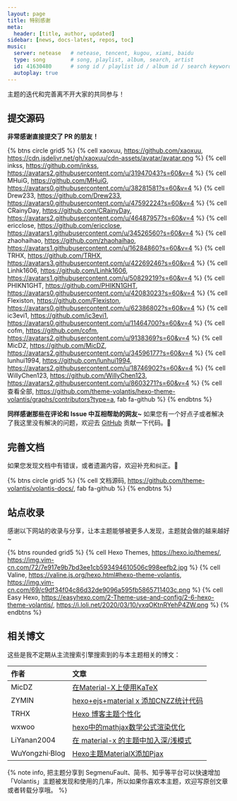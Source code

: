 ```yaml
---
layout: page
title: 特别感谢
meta:
  header: [title, author, updated]
sidebar: [news, docs-latest, repos, toc]
music:
  server: netease   # netease, tencent, kugou, xiami, baidu
  type: song        # song, playlist, album, search, artist
  id: 41630480      # song id / playlist id / album id / search keyword
  autoplay: true
---
```


主题的迭代和完善离不开大家的共同参与！

## 提交源码

**非常感谢直接提交了 PR 的朋友！**

{% btns circle grid5 %}
{% cell xaoxuu, https://github.com/xaoxuu, https://cdn.jsdelivr.net/gh/xaoxuu/cdn-assets/avatar/avatar.png %}
{% cell inkss, https://github.com/inkss, https://avatars2.githubusercontent.com/u/31947043?s=60&v=4 %}
{% cell MHuiG, https://github.com/MHuiG, https://avatars0.githubusercontent.com/u/38281581?s=60&v=4 %}
{% cell Drew233, https://github.com/Drew233, https://avatars0.githubusercontent.com/u/47592224?s=60&v=4 %}
{% cell CRainyDay, https://github.com/CRainyDay, https://avatars2.githubusercontent.com/u/46487957?s=60&v=4 %}
{% cell ericclose, https://github.com/ericclose, https://avatars1.githubusercontent.com/u/34526560?s=60&v=4 %}
{% cell zhaohaihao, https://github.com/zhaohaihao, https://avatars1.githubusercontent.com/u/16284860?s=60&v=4 %}
{% cell TRHX, https://github.com/TRHX, https://avatars3.githubusercontent.com/u/42269246?s=60&v=4 %}
{% cell Linhk1606, https://github.com/Linhk1606, https://avatars1.githubusercontent.com/u/50829219?s=60&v=4 %}
{% cell PHIKN1GHT, https://github.com/PHIKN1GHT, https://avatars0.githubusercontent.com/u/42083023?s=60&v=4 %}
{% cell Flexiston, https://github.com/Flexiston, https://avatars0.githubusercontent.com/u/62386802?s=60&v=4 %}
{% cell ic3evi1, https://github.com/ic3evi1, https://avatars0.githubusercontent.com/u/11464700?s=60&v=4 %}
{% cell cofm, https://github.com/cofm, https://avatars2.githubusercontent.com/u/9138369?s=60&v=4 %}
{% cell MicDZ, https://github.com/MicDZ, https://avatars2.githubusercontent.com/u/34596177?s=60&v=4 %}
{% cell lunhui1994, https://github.com/lunhui1994, https://avatars2.githubusercontent.com/u/18746902?s=60&v=4 %}
{% cell WillyChen123, https://github.com/WillyChen123, https://avatars2.githubusercontent.com/u/8603271?s=60&v=4 %}
{% cell 查看全部, https://github.com/theme-volantis/hexo-theme-volantis/graphs/contributors?type=a, fab fa-github %}
{% endbtns %}


**同样感谢那些在评论和 Issue 中互相帮助的网友~**
如果您有一个好点子或者解决了我这里没有解决的问题，欢迎去 [GitHub](https://github.com/theme-volantis/hexo-theme-volantis/) 贡献一下代码。👏

## 完善文档

如果您发现文档中有错误，或者遗漏内容，欢迎补充和纠正。👏

{% btns circle grid5 %}
{% cell 文档源码, https://github.com/theme-volantis/volantis-docs/, fab fa-github %}
{% endbtns %}


## 站点收录

感谢以下网站的收录与分享，让本主题能够被更多人发现，主题就会做的越来越好~

{% btns rounded grid5 %}
{% cell Hexo Themes, https://hexo.io/themes/, https://img.vim-cn.com/72/7e917e9b7bd3ee1cb593494610506c998eefb2.jpg %}
{% cell Valine, https://valine.js.org/hexo.html#hexo-theme-volantis, https://img.vim-cn.com/69/c9df34f04c86d32de9096a595fb5865711403c.png %}
{% cell Easy Hexo, https://easyhexo.com/2-Theme-use-and-config/2-6-hexo-theme-volantis/, https://i.loli.net/2020/03/10/vxqOKtnRYehP4ZW.png %}
{% endbtns %}

## 相关博文

这些是我不定期从主流搜索引擎搜索到的与本主题相关的博文：

<overflow>

| 作者   | 文章                                                         |
| :------ | :------------------------------------------------------------ |
| MicDZ | [在Material-X上使用KaTeX](https://www.micdz.cn/article/katex-on-volantis/) |
| ZYMIN | [hexo+ejs+material x 添加CNZZ统计代码](https://zymin.cn/arcticle/hexo+ejs+material.html) |
| TRHX | [Hexo 博客主题个性化](https://itrhx.com/2018/08/27/A04-Hexo-blog-topic-personalization/) |
| wxwoo | [hexo中的mathjax数学公式渲染优化](https://wxwoo.top/2019/05/15/hexo-mathjax-renderer-optimization/) |
| LiYanan2004 | [在 material-x 的主题中加入深/浅模式](https://liyanan2004.ml/Enable_Dark_mode_in_your_blog_with_material-x//) |
| WuYongzhi·Blog | [Hexo主题MaterialX添加Pjax](https://wuyongzhi.top/undefined/999270176/) |

{% note info, 把主题分享到 SegmenuFault、简书、知乎等平台可以快速增加「Volantis」主题被发现和使用的几率，所以如果你喜欢本主题，欢迎写原创文章或者转载分享哦。 %}
